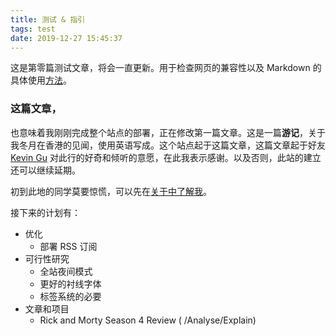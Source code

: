 ```yaml
---
title: 测试 & 指引
tags: test
date: 2019-12-27 15:45:37
---
```


这是第零篇测试文章，将会一直更新。用于检查网页的兼容性以及 Markdown 的具体使用[方法](https://www.jianshu.com/p/a2fe56d11c4f)。 

### 这篇文章，

也意味着我刚刚完成整个站点的部署，正在修改第一篇文章。这是一篇**游记**，关于我冬月在香港的见闻，使用英语写成。这个站点起于这篇文章，这篇文章起于好友 [Kevin Gu](https://www.imisscoverflow.xyz/about/) 对此行的好奇和倾听的意愿，在此我表示感谢。以及否则，此站的建立还可以继续延期。

初到此地的同学莫要惊慌，可以先在[关于中了解我](about/)。

接下来的计划有：

- 优化
  - 部署 RSS 订阅
- 可行性研究
  - 全站夜间模式
  - 更好的衬线字体
  - 标签系统的必要
- 文章和项目
  - Rick and Morty Season 4 Review ( /Analyse/Explain)